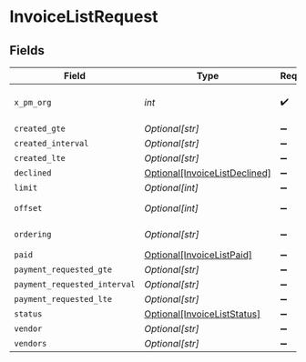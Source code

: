 # InvoiceListRequest


## Fields

| Field                                                                                                                    | Type                                                                                                                     | Required                                                                                                                 | Description                                                                                                              |
| ------------------------------------------------------------------------------------------------------------------------ | ------------------------------------------------------------------------------------------------------------------------ | ------------------------------------------------------------------------------------------------------------------------ | ------------------------------------------------------------------------------------------------------------------------ |
| `x_pm_org`                                                                                                               | *int*                                                                                                                    | :heavy_check_mark:                                                                                                       | The management ID (MID), found in the first number of your URL when logged in:  https://app.propertymeld.com/{MID}/m/123 |
| `created_gte`                                                                                                            | *Optional[str]*                                                                                                          | :heavy_minus_sign:                                                                                                       | created__gte                                                                                                             |
| `created_interval`                                                                                                       | *Optional[str]*                                                                                                          | :heavy_minus_sign:                                                                                                       | created__interval                                                                                                        |
| `created_lte`                                                                                                            | *Optional[str]*                                                                                                          | :heavy_minus_sign:                                                                                                       | created__lte                                                                                                             |
| `declined`                                                                                                               | [Optional[InvoiceListDeclined]](../../models/operations/invoicelistdeclined.md)                                          | :heavy_minus_sign:                                                                                                       | declined                                                                                                                 |
| `limit`                                                                                                                  | *Optional[int]*                                                                                                          | :heavy_minus_sign:                                                                                                       | Number of results to return per page.                                                                                    |
| `offset`                                                                                                                 | *Optional[int]*                                                                                                          | :heavy_minus_sign:                                                                                                       | The initial index from which to return the results.                                                                      |
| `ordering`                                                                                                               | *Optional[str]*                                                                                                          | :heavy_minus_sign:                                                                                                       | Which field to use when ordering the results.                                                                            |
| `paid`                                                                                                                   | [Optional[InvoiceListPaid]](../../models/operations/invoicelistpaid.md)                                                  | :heavy_minus_sign:                                                                                                       | paid                                                                                                                     |
| `payment_requested_gte`                                                                                                  | *Optional[str]*                                                                                                          | :heavy_minus_sign:                                                                                                       | payment_requested__gte                                                                                                   |
| `payment_requested_interval`                                                                                             | *Optional[str]*                                                                                                          | :heavy_minus_sign:                                                                                                       | payment_requested__interval                                                                                              |
| `payment_requested_lte`                                                                                                  | *Optional[str]*                                                                                                          | :heavy_minus_sign:                                                                                                       | payment_requested__lte                                                                                                   |
| `status`                                                                                                                 | [Optional[InvoiceListStatus]](../../models/operations/invoiceliststatus.md)                                              | :heavy_minus_sign:                                                                                                       | status                                                                                                                   |
| `vendor`                                                                                                                 | *Optional[str]*                                                                                                          | :heavy_minus_sign:                                                                                                       | vendor                                                                                                                   |
| `vendors`                                                                                                                | *Optional[str]*                                                                                                          | :heavy_minus_sign:                                                                                                       | vendors                                                                                                                  |